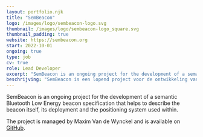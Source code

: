 ```yaml
---
layout: portfolio.njk
title: "SemBeacon"
logo: /images/logo/sembeacon-logo.svg
thumbnail: /images/logo/sembeacon-logo_square.svg
thumbnail_padding: true
website: https://sembeacon.org
start: 2022-10-01
ongoing: true
type: job
cv: true
role: Lead Developer
excerpt: "SemBeacon is an ongoing project for the development of a semantic Bluetooth Low Energy beacon specification that helps to describe the beacon itself, its deployment and the positioning system used within."
beschrijving: "SemBeacon is een lopend project voor de ontwikkeling van een semantische Bluetooth Low Energy beacon specificatie die helpt om de beacon zelf, de inzet ervan en het gebruikte positioneringssysteem te beschrijven."
---
```

SemBeacon is an ongoing project for the development of a semantic Bluetooth Low Energy beacon specification that helps to describe the beacon itself, its deployment and the positioning system used within.

The project is managed by Maxim Van de Wynckel and is available on [GitHub](https://github.com/SemBeacon).

